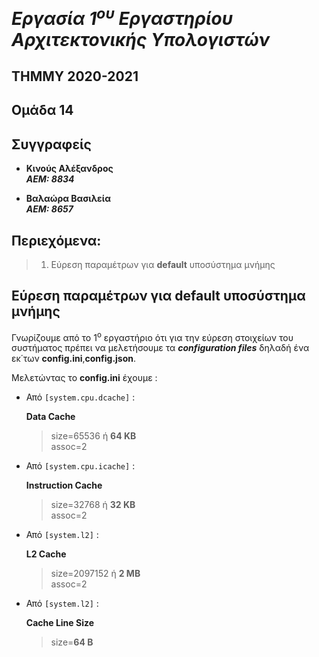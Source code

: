 # _Εργασία 1<sup>ου</sup> Εργαστηρίου Αρχιτεκτονικής Υπολογιστών_

## ΤΗΜΜΥ 2020-2021

## Ομάδα 14

## Συγγραφείς 
- **Κινούς Αλέξανδρος**  
***ΑΕΜ: 8834***

- **Βαλαώρα Βασιλεία**  
***ΑΕΜ: 8657***

## Περιεχόμενα:
> 1. Εύρεση παραμέτρων για **default** υποσύστημα μνήμης



## Eύρεση παραμέτρων για **default** υποσύστημα μνήμης

Γνωρίζουμε από το 1<sup>ο</sup> εργαστήριο ότι για την εύρεση στοιχείων του συστήματος πρέπει να μελετήσουμε τα ***configuration files*** δηλαδή ένα εκ΄των **config.ini**,**config.json**.

Μελετώντας το **config.ini** έχουμε :

  - Από `[system.cpu.dcache]` : 
   
      **Data Cache**

       > size=65536 ή **64 KB**   
       > assoc=2
       
       
  - Από `[system.cpu.icache]` : 
   
      **Instruction Cache**

       > size=32768 ή **32 KB**    
       > assoc=2
       
       
       
  - Από `[system.l2]` : 
   
      **L2 Cache**

       > size=2097152 ή **2 MB**    
       > assoc=2
       
       
       
  - Από `[system.l2]` : 
   
      **Cache Line Size**

       > size=**64 B**
       
